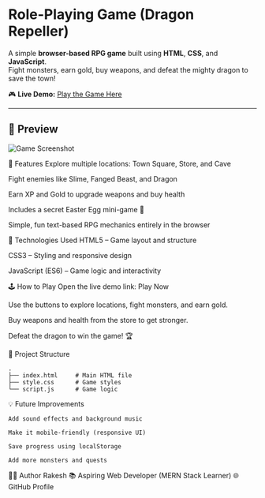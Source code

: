 # Role-Playing Game (Dragon Repeller)

A simple **browser-based RPG game** built using **HTML**, **CSS**, and **JavaScript**.  
Fight monsters, earn gold, buy weapons, and defeat the mighty dragon to save the town!

🎮 **Live Demo:** [Play the Game Here](https://rakesh-dev07.github.io/Role-Playing-Game/)

---

## 📸 Preview
![Game Screenshot](https://github.com/user-attachments/assets/92bbd77a-cea0-4876-bfc7-099d35c30c3f)

🚀 Features
Explore multiple locations: Town Square, Store, and Cave

Fight enemies like Slime, Fanged Beast, and Dragon

Earn XP and Gold to upgrade weapons and buy health

Includes a secret Easter Egg mini-game 🎲

Simple, fun text-based RPG mechanics entirely in the browser

🧩 Technologies Used
HTML5 – Game layout and structure

CSS3 – Styling and responsive design

JavaScript (ES6) – Game logic and interactivity

🕹️ How to Play
Open the live demo link: Play Now

Use the buttons to explore locations, fight monsters, and earn gold.

Buy weapons and health from the store to get stronger.

Defeat the dragon to win the game! 🏆

📁 Project Structure
```
.
├── index.html     # Main HTML file
├── style.css      # Game styles
└── script.js      # Game logic
```
💡 Future Improvements
```
Add sound effects and background music

Make it mobile-friendly (responsive UI)

Save progress using localStorage

Add more monsters and quests
```

👨‍💻 Author
Rakesh
📚 Aspiring Web Developer (MERN Stack Learner)
🌐 GitHub Profile
